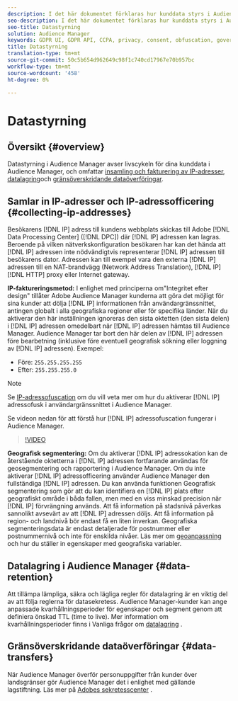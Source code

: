 ```yaml
---
description: I det här dokumentet förklaras hur kunddata styrs i Audience Manager.
seo-description: I det här dokumentet förklaras hur kunddata styrs i Audience Manager.
seo-title: Datastyrning
solution: Audience Manager
keywords: GDPR UI, GDPR API, CCPA, privacy, consent, obfuscation, governance
title: Datastyrning
translation-type: tm+mt
source-git-commit: 50c5b654d962649c98f1c740cd17967e70b957bc
workflow-type: tm+mt
source-wordcount: '458'
ht-degree: 0%

---
```



# Datastyrning

## Översikt {#overview}

Datastyrning i Audience Manager avser livscykeln för dina kunddata i Audience Manager, och omfattar [insamling och fakturering av IP-adresser](data-governance.md#collecting-ip-addresses), [datalagring](data-governance.md#data-retention)och [gränsöverskridande dataöverföringar](data-governance.md#data-transfers).

## Samlar in IP-adresser och IP-adressofficering {#collecting-ip-addresses}

Besökarens [!DNL IP] adress till kundens webbplats skickas till Adobe [!DNL Data Processing Center] ([!DNL DPC]) där [!DNL IP] adressen kan lagras. Beroende på vilken nätverkskonfiguration besökaren har kan det hända att [!DNL IP] adressen inte nödvändigtvis representerar [!DNL IP] adressen till besökarens dator. Adressen kan till exempel vara den externa [!DNL IP] adressen till en NAT-brandvägg (Network Address Translation), [!DNL IP] [!DNL HTTP] proxy eller Internet gateway.

**IP-faktureringsmetod:** I enlighet med principerna om&quot;Integritet efter design&quot; tillåter Adobe Audience Manager kunderna att göra det möjligt för sina kunder att dölja [!DNL IP] informationen från användargränssnittet, antingen globalt i alla geografiska regioner eller för specifika länder. När du aktiverar den här inställningen ignoreras den sista oktetten (den sista delen) i [!DNL IP] adressen omedelbart när [!DNL IP] adressen hämtas till Audience Manager. Audience Manager tar bort den här delen av [!DNL IP] adressen före bearbetning (inklusive före eventuell geografisk sökning eller loggning av [!DNL IP] adressen). Exempel:

* Före: `255.255.255.255`
* Efter: `255.255.255.0`

>[!NOTE]
>
>Se [IP-adressofuscation](../../features/administration/ip-obfuscation.md) om du vill veta mer om hur du aktiverar [!DNL IP] adressofusk i användargränssnittet i Audience Manager.

Se videon nedan för att förstå hur [!DNL IP] adressofuscation fungerar i Audience Manager.

>[!VIDEO](https://video.tv.adobe.com/v/27218/)

**Geografisk segmentering:** Om du aktiverar [!DNL IP] adressokation kan de återstående oktetterna i [!DNL IP] adressen fortfarande användas för geosegmentering och rapportering i Audience Manager. Om du inte aktiverar [!DNL IP] adressofficering använder Audience Manager den fullständiga [!DNL IP] adressen. Du kan använda funktionen Geografisk segmentering som gör att du kan identifiera en [!DNL IP] plats efter geografiskt område i båda fallen, men med en viss minskad precision när [!DNL IP] förvrängning används. Att få information på stadsnivå påverkas sannolikt avsevärt av att [!DNL IP] adressen döljs. Att få information på region- och landnivå bör endast få en liten inverkan. Geografiska segmenteringsdata är endast detaljerade för postnummer eller postnummernivå och inte för enskilda nivåer. Läs mer om [geoanpassning](../../features/traits/trait-geotarget-keys.md) och hur du ställer in egenskaper med geografiska variabler.

## Datalagring i Audience Manager {#data-retention}

Att tillämpa lämpliga, säkra och lägliga regler för datalagring är en viktig del av att följa reglerna för datasekretess. Audience Manager-kunder kan ange anpassade kvarhållningsperioder för egenskaper och segment genom att definiera önskad TTL (time to live). Mer information om kvarhållningsperioder finns i Vanliga frågor om [datalagring](../../faq/faq-privacy.md) .

## Gränsöverskridande dataöverföringar {#data-transfers}

När Audience Manager överför personuppgifter från kunder över landsgränser gör Audience Manager det i enlighet med gällande lagstiftning. Läs mer på [Adobes sekretesscenter](https://www.adobe.com/privacy/eudatatransfers.html) .